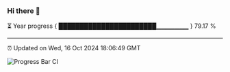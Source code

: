 ### Hi there 👋

⏳ Year progress { ███████████████████████▁▁▁▁▁▁▁ } 79.17 %

---

⏰ Updated on Wed, 16 Oct 2024 18:06:49 GMT

![Progress Bar CI](https://github.com/liununu/liununu/workflows/Progress%20Bar%20CI/badge.svg)
